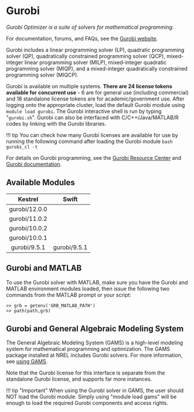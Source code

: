 # Gurobi

*Gurobi Optimizer is a suite of solvers for mathematical programming.*

For documentation, forums, and FAQs, see the [Gurobi
website](https://www.gurobi.com/products/gurobi-optimizer/).

Gurobi includes a linear programming solver (LP), quadratic programming solver
(QP), quadratically constrained programming solver (QCP), mixed-integer linear
programming solver (MILP), mixed-integer quadratic programming solver (MIQP),
and a mixed-integer quadratically constrained programming solver (MIQCP).

Gurobi is available on multiple systems. **There are 24 license tokens available for 
concurrent use** - 6 are for general use (including commercial) and 18 standalone license tokens
are for academic/government use. After logging
onto the appropriate cluster, load the default Gurobi module using 
`module load gurobi`.  The Gurobi interactive shell is run by typing 
"`gurobi.sh`". Gurobi can also be interfaced with C/C++/Java/MATLAB/R codes by 
linking with the Gurobi libraries.

!!! tip
    You can check how many Gurobi licenses are available for use by running the following command
    after loading the Gurobi module
    ```bash
    gurobi_cl -t
    ```

For details on Gurobi programming, see the [Gurobi Resource
Center](https://www.gurobi.com/resource-center/) and [Gurobi
documentation](https://www.gurobi.com/documentation/).

## Available Modules

| Kestrel         | Swift           |
|:---------------:|:---------------:|
| gurobi/12.0.0   ||
| gurobi/11.0.2   ||
| gurobi/10.0.2   ||
| gurobi/10.0.1   ||
| gurobi/9.5.1    | gurobi/9.5.1    |


## Gurobi and MATLAB

To use the Gurobi solver with MATLAB, make sure you have the Gurobi and MATLAB
environment modules loaded, then issue the following two commands from the
MATLAB prompt or your script:

```
>> grb = getenv('GRB_MATLAB_PATH')
>> path(path,grb)
```

## Gurobi and General Algebraic Modeling System

The General Algebraic Modeling System (GAMS) is a high-level modeling system for
mathematical programming and optimization. The GAMS package installed at NREL
includes Gurobi solvers. For more information, see [using GAMS](gams.md).

Note that the Gurobi license for this interface is separate from the standalone
Gurobi license, and supports far more instances.

!!! tip "Important"
    When using the Gurobi solver in GAMS, the user should NOT load the
    Gurobi module. Simply using "module load gams" will be enough to load the
    required Gurobi components and access rights.
